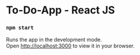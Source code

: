 # To-Do-App - React JS

### `npm start`

Runs the app in the development mode.\
Open [http://localhost:3000](http://localhost:3000) to view it in your browser.

